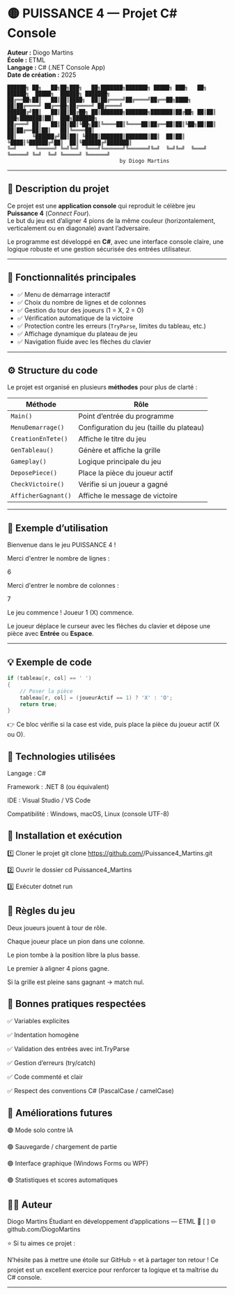 # 🟡 PUISSANCE 4 — Projet C# Console  
**Auteur :** Diogo Martins  
**École :** ETML  
**Langage :** C# (.NET Console App)  
**Date de création :** 2025  

```text
██████╗ ██╗   ██╗██╗███╗   ██╗███████╗███████╗ █████╗ ███╗   ██╗ ██████╗  █████╗  ██████╗ ███████╗
██╔══██╗██║   ██║██║████╗  ██║██╔════╝██╔════╝██╔══██╗████╗  ██║██╔════╝ ██╔══██╗██╔════╝ ██╔════╝
██████╔╝██║   ██║██║██╔██╗ ██║███████╗███████╗███████║██╔██╗ ██║██║  ███╗███████║██║  ███╗███████╗
██╔═══╝ ██║   ██║██║██║╚██╗██║╚════██║╚════██║██╔══██║██║╚██╗██║██║   ██║██╔══██║██║   ██║╚════██║
██║     ╚██████╔╝██║██║ ╚████║███████║███████║██║  ██║██║ ╚████║╚██████╔╝██║  ██║╚██████╔╝███████║
╚═╝      ╚═════╝ ╚═╝╚═╝  ╚═══╝╚══════╝╚══════╝╚═╝  ╚═╝╚═╝  ╚═══╝ ╚═════╝ ╚═╝  ╚═╝ ╚═════╝ ╚══════╝
                                    by Diogo Martins
```

---

## 🎯 Description du projet
Ce projet est une **application console** qui reproduit le célèbre jeu **Puissance 4** (*Connect Four*).  
Le but du jeu est d’aligner 4 pions de la même couleur (horizontalement, verticalement ou en diagonale) avant l’adversaire.  

Le programme est développé en **C#**, avec une interface console claire, une logique robuste et une gestion sécurisée des entrées utilisateur.

---

## 🧩 Fonctionnalités principales
- ✅ Menu de démarrage interactif  
- ✅ Choix du nombre de lignes et de colonnes  
- ✅ Gestion du tour des joueurs (1 = X, 2 = O)  
- ✅ Vérification automatique de la victoire  
- ✅ Protection contre les erreurs (`TryParse`, limites du tableau, etc.)  
- ✅ Affichage dynamique du plateau de jeu  
- ✅ Navigation fluide avec les flèches du clavier  

---

## ⚙️ Structure du code
Le projet est organisé en plusieurs **méthodes** pour plus de clarté :

| Méthode | Rôle |
|----------|------|
| `Main()` | Point d’entrée du programme |
| `MenuDemarrage()` | Configuration du jeu (taille du plateau) |
| `CreationEnTete()` | Affiche le titre du jeu |
| `GenTableau()` | Génère et affiche la grille |
| `Gameplay()` | Logique principale du jeu |
| `DeposePiece()` | Place la pièce du joueur actif |
| `CheckVictoire()` | Vérifie si un joueur a gagné |
| `AfficherGagnant()` | Affiche le message de victoire |

---

## 🧠 Exemple d’utilisation

Bienvenue dans le jeu PUISSANCE 4 !

Merci d'entrer le nombre de lignes :

6

Merci d'entrer le nombre de colonnes :

7

Le jeu commence ! Joueur 1 (X) commence.


Le joueur déplace le curseur avec les flèches du clavier et dépose une pièce avec **Entrée** ou **Espace**.

---

## 💡 Exemple de code

```csharp
if (tableau[r, col] == ' ')
{
    // Poser la pièce
    tableau[r, col] = (joueurActif == 1) ? 'X' : 'O';
    return true;
}
```
👉 Ce bloc vérifie si la case est vide, puis place la pièce du joueur actif (X ou O).

## 🧰 Technologies utilisées

Langage : C#

Framework : .NET 8 (ou équivalent)

IDE : Visual Studio / VS Code

Compatibilité : Windows, macOS, Linux (console UTF-8)

## 🚀 Installation et exécution
1️⃣ Cloner le projet
git clone https://github.com/<ton-utilisateur>/Puissance4_Martins.git

2️⃣ Ouvrir le dossier
cd Puissance4_Martins

3️⃣ Exécuter
dotnet run

## 📜 Règles du jeu

Deux joueurs jouent à tour de rôle.

Chaque joueur place un pion dans une colonne.

Le pion tombe à la position libre la plus basse.

Le premier à aligner 4 pions gagne.

Si la grille est pleine sans gagnant → match nul.

## 🧩 Bonnes pratiques respectées

✅ Variables explicites

✅ Indentation homogène

✅ Validation des entrées avec int.TryParse

✅ Gestion d’erreurs (try/catch)

✅ Code commenté et clair

✅ Respect des conventions C# (PascalCase / camelCase)

## 💬 Améliorations futures

🟢 Mode solo contre IA

🟢 Sauvegarde / chargement de partie

🟢 Interface graphique (Windows Forms ou WPF)

🟢 Statistiques et scores automatiques

## 👨‍💻 Auteur

Diogo Martins
Étudiant en développement d’applications — ETML
📧 [
]
🌐 github.com/DiogoMartins

⭐ Si tu aimes ce projet :

N’hésite pas à mettre une étoile sur GitHub ⭐ et à partager ton retour !
Ce projet est un excellent exercice pour renforcer ta logique et ta maîtrise du C# console.


---
